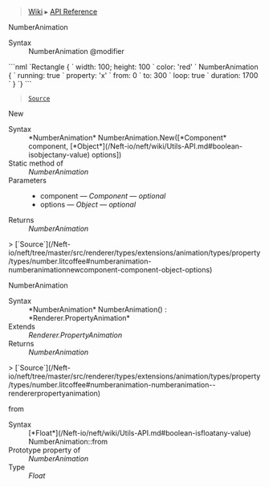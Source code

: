 > [Wiki](Home) ▸ [API Reference](API-Reference)

NumberAnimation
<dl><dt>Syntax</dt><dd>NumberAnimation @modifier</dd></dl>
```nml
`Rectangle {
`   width: 100; height: 100
`   color: 'red'
`   NumberAnimation {
`       running: true
`       property: 'x'
`       from: 0
`       to: 300
`       loop: true
`       duration: 1700
`   }
`}
```

> [`Source`](/Neft-io/neft/tree/master/src/renderer/types/extensions/animation/types/property/types/number.litcoffee#numberanimation-modifier)

New
<dl><dt>Syntax</dt><dd>*NumberAnimation* NumberAnimation.New([*Component* component, [*Object*](/Neft-io/neft/wiki/Utils-API.md#boolean-isobjectany-value) options])</dd><dt>Static method of</dt><dd><i>NumberAnimation</i></dd><dt>Parameters</dt><dd><ul><li>component — <i>Component</i> — <i>optional</i></li><li>options — <i>Object</i> — <i>optional</i></li></ul></dd><dt>Returns</dt><dd><i>NumberAnimation</i></dd></dl>
> [`Source`](/Neft-io/neft/tree/master/src/renderer/types/extensions/animation/types/property/types/number.litcoffee#numberanimation-numberanimationnewcomponent-component-object-options)

NumberAnimation
<dl><dt>Syntax</dt><dd>*NumberAnimation* NumberAnimation() : *Renderer.PropertyAnimation*</dd><dt>Extends</dt><dd><i>Renderer.PropertyAnimation</i></dd><dt>Returns</dt><dd><i>NumberAnimation</i></dd></dl>
> [`Source`](/Neft-io/neft/tree/master/src/renderer/types/extensions/animation/types/property/types/number.litcoffee#numberanimation-numberanimation--rendererpropertyanimation)

from
<dl><dt>Syntax</dt><dd>[*Float*](/Neft-io/neft/wiki/Utils-API.md#boolean-isfloatany-value) NumberAnimation::from</dd><dt>Prototype property of</dt><dd><i>NumberAnimation</i></dd><dt>Type</dt><dd><i>Float</i></dd></dl>
